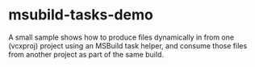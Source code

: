 # msubild-tasks-demo
A small sample shows how to produce files dynamically in from one (vcxproj) project using an MSBuild task helper, and consume those files from another project as part of the same build.
